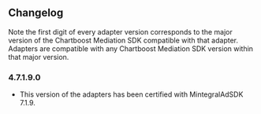 ## Changelog

Note the first digit of every adapter version corresponds to the major version of the Chartboost Mediation SDK compatible with that adapter. 
Adapters are compatible with any Chartboost Mediation SDK version within that major version.

### 4.7.1.9.0
- This version of the adapters has been certified with MintegralAdSDK 7.1.9.
